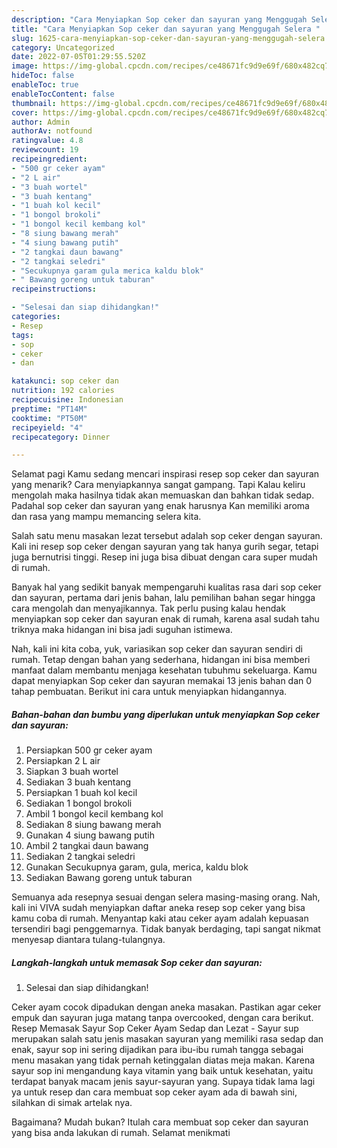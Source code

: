 ```yaml
---
description: "Cara Menyiapkan Sop ceker dan sayuran yang Menggugah Selera "
title: "Cara Menyiapkan Sop ceker dan sayuran yang Menggugah Selera "
slug: 1625-cara-menyiapkan-sop-ceker-dan-sayuran-yang-menggugah-selera
category: Uncategorized
date: 2022-07-05T01:29:55.520Z
image: https://img-global.cpcdn.com/recipes/ce48671fc9d9e69f/680x482cq70/sop-ceker-dan-sayuran-foto-resep-utama.jpg
hideToc: false
enableToc: true
enableTocContent: false
thumbnail: https://img-global.cpcdn.com/recipes/ce48671fc9d9e69f/680x482cq70/sop-ceker-dan-sayuran-foto-resep-utama.jpg
cover: https://img-global.cpcdn.com/recipes/ce48671fc9d9e69f/680x482cq70/sop-ceker-dan-sayuran-foto-resep-utama.jpg
author: Admin
authorAv: notfound
ratingvalue: 4.8
reviewcount: 19
recipeingredient:
- "500 gr ceker ayam"
- "2 L air"
- "3 buah wortel"
- "3 buah kentang"
- "1 buah kol kecil"
- "1 bongol brokoli"
- "1 bongol kecil kembang kol"
- "8 siung bawang merah"
- "4 siung bawang putih"
- "2 tangkai daun bawang"
- "2 tangkai seledri"
- "Secukupnya garam gula merica kaldu blok"
- " Bawang goreng untuk taburan"
recipeinstructions:

- "Selesai dan siap dihidangkan!"
categories:
- Resep
tags:
- sop
- ceker
- dan

katakunci: sop ceker dan 
nutrition: 192 calories
recipecuisine: Indonesian
preptime: "PT14M"
cooktime: "PT50M"
recipeyield: "4"
recipecategory: Dinner

---
```



Selamat pagi Kamu sedang mencari inspirasi resep sop ceker dan sayuran yang menarik? Cara menyiapkannya sangat gampang. Tapi Kalau keliru mengolah maka hasilnya tidak akan memuaskan dan bahkan tidak sedap. Padahal sop ceker dan sayuran yang enak harusnya Kan memiliki aroma dan rasa yang mampu memancing selera kita.


Salah satu menu masakan lezat tersebut adalah sop ceker dengan sayuran. Kali ini resep sop ceker dengan sayuran yang tak hanya gurih segar, tetapi juga bernutrisi tinggi. Resep ini juga bisa dibuat dengan cara super mudah di rumah.

Banyak hal yang sedikit banyak mempengaruhi kualitas rasa dari sop ceker dan sayuran, pertama dari jenis bahan, lalu pemilihan bahan segar hingga cara mengolah dan menyajikannya. Tak perlu pusing kalau hendak menyiapkan sop ceker dan sayuran enak di rumah, karena asal sudah tahu triknya maka hidangan ini bisa jadi suguhan istimewa.


Nah, kali ini kita coba, yuk, variasikan sop ceker dan sayuran sendiri di rumah. Tetap dengan bahan yang sederhana, hidangan ini bisa memberi manfaat dalam membantu menjaga kesehatan tubuhmu sekeluarga. Kamu dapat menyiapkan Sop ceker dan sayuran memakai 13 jenis bahan dan 0 tahap pembuatan. Berikut ini cara untuk menyiapkan hidangannya.

<!--inarticleads1-->

##### Bahan-bahan dan bumbu yang diperlukan untuk menyiapkan Sop ceker dan sayuran:

1. Persiapkan 500 gr ceker ayam
1. Persiapkan 2 L air
1. Siapkan 3 buah wortel
1. Sediakan 3 buah kentang
1. Persiapkan 1 buah kol kecil
1. Sediakan 1 bongol brokoli
1. Ambil 1 bongol kecil kembang kol
1. Sediakan 8 siung bawang merah
1. Gunakan 4 siung bawang putih
1. Ambil 2 tangkai daun bawang
1. Sediakan 2 tangkai seledri
1. Gunakan Secukupnya garam, gula, merica, kaldu blok
1. Sediakan  Bawang goreng untuk taburan


Semuanya ada resepnya sesuai dengan selera masing-masing orang. Nah, kali ini VIVA sudah menyiapkan daftar aneka resep sop ceker yang bisa kamu coba di rumah. Menyantap kaki atau ceker ayam adalah kepuasan tersendiri bagi penggemarnya. Tidak banyak berdaging, tapi sangat nikmat menyesap diantara tulang-tulangnya. 

<!--inarticleads2-->

##### Langkah-langkah untuk memasak Sop ceker dan sayuran:


1. Selesai dan siap dihidangkan!

Ceker ayam cocok dipadukan dengan aneka masakan. Pastikan agar ceker empuk dan sayuran juga matang tanpa overcooked, dengan cara berikut. Resep Memasak Sayur Sop Ceker Ayam Sedap dan Lezat - Sayur sup merupakan salah satu jenis masakan sayuran yang memiliki rasa sedap dan enak, sayur sop ini sering dijadikan para ibu-ibu rumah tangga sebagai menu masakan yang tidak pernah ketinggalan diatas meja makan. Karena sayur sop ini mengandung kaya vitamin yang baik untuk kesehatan, yaitu terdapat banyak macam jenis sayur-sayuran yang. Supaya tidak lama lagi ya untuk resep dan cara membuat sop ceker ayam ada di bawah sini, silahkan di simak artelak nya. 

Bagaimana? Mudah bukan? Itulah cara membuat sop ceker dan sayuran yang bisa anda lakukan di rumah. Selamat menikmati
